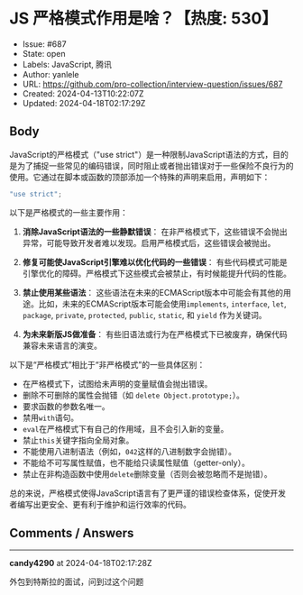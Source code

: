 # JS 严格模式作用是啥？【热度: 530】

- Issue: #687
- State: open
- Labels: JavaScript, 腾讯
- Author: yanlele
- URL: https://github.com/pro-collection/interview-question/issues/687
- Created: 2024-04-13T10:22:07Z
- Updated: 2024-04-18T02:17:29Z

## Body

JavaScript的严格模式（"use strict"）是一种限制JavaScript语法的方式，目的是为了捕捉一些常见的编码错误，同时阻止或者抛出错误对于一些保险不良行为的使用。它通过在脚本或函数的顶部添加一个特殊的声明来启用，声明如下：

```javascript
"use strict";
```

以下是严格模式的一些主要作用：

1. **消除JavaScript语法的一些静默错误**：
   在非严格模式下，这些错误不会抛出异常，可能导致开发者难以发现。启用严格模式后，这些错误会被抛出。

2. **修复可能使JavaScript引擎难以优化代码的一些错误**：
   有些代码模式可能是引擎优化的障碍。严格模式下这些模式会被禁止，有时候能提升代码的性能。

3. **禁止使用某些语法**：
   这些语法在未来的ECMAScript版本中可能会有其他的用途。比如，未来的ECMAScript版本可能会使用`implements`, `interface`, `let`, `package`, `private`, `protected`, `public`, `static`, 和 `yield` 作为关键词。

4. **为未来新版JS做准备**：
   有些旧语法或行为在严格模式下已被废弃，确保代码兼容未来语言的演变。

以下是“严格模式”相比于“非严格模式”的一些具体区别：

- 在严格模式下，试图给未声明的变量赋值会抛出错误。
- 删除不可删除的属性会抛错（如 `delete Object.prototype;`）。
- 要求函数的参数名唯一。
- 禁用`with`语句。
- `eval`在严格模式下有自己的作用域，且不会引入新的变量。
- 禁止`this`关键字指向全局对象。
- 不能使用八进制语法（例如，`042`这样的八进制数字会抛错）。
- 不能给不可写属性赋值，也不能给只读属性赋值（getter-only）。
- 禁止在非构造函数中使用`delete`删除变量（否则会被忽略而不是抛错）。

总的来说，严格模式使得JavaScript语言有了更严谨的错误检查体系，促使开发者编写出更安全、更有利于维护和运行效率的代码。

## Comments / Answers

---

**candy4290** at 2024-04-18T02:17:28Z

外包到特斯拉的面试，问到过这个问题
